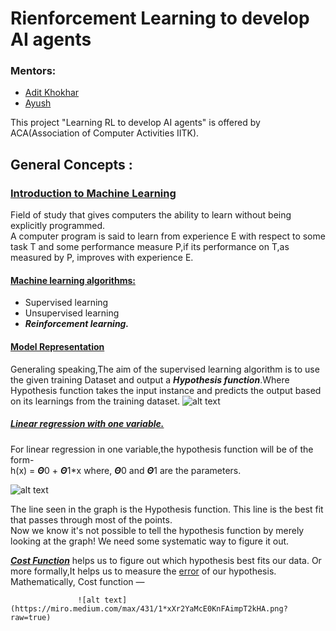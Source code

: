 # Rienforcement Learning to develop AI agents
### Mentors:
- [Adit Khokhar](https://github.com/adit-khokar)
- [Ayush](https://github.com/Ayush-Ranjan)

 This project "Learning RL to develop AI agents" is offered by ACA(Association of Computer Activities IITK).
 ## General Concepts :
 ### <u> Introduction to Machine Learning </u>
 Field of study that gives computers the ability to learn without being explicitly programmed.<br>
 A computer program is said to learn from experience E with respect to some task T and some performance measure P,if its performance on T,as measured by P, improves with experience E.
 #### <ins>Machine learning algorithms:</ins>
- Supervised learning
- Unsupervised learning
- ***Reinforcement learning.*** 

#### <ins>Model Representation</ins>
Generaling speaking,The aim of the supervised learning algorithm is to use the given training Dataset and output a ***Hypothesis function***.Where Hypothesis function takes the input instance and predicts the output based on its learnings from the training dataset.
![alt text](https://machinelearningmedium.com/assets/2017-08-10-model-representation-and-hypothesis/fig-1-hypothesis.png?raw=true)

##### <ins>Linear	regression	with	one	variable.</ins>
For linear regression in one variable,the hypothesis function will be of the form-<br>
h(x) = ***Θ***0 + ***Θ***1*x      where, ***Θ***0 and ***Θ***1 are the parameters.<br>

![alt text](https://miro.medium.com/max/337/1*6egMs9kaw3HFwtQiANtoaQ.png?raw=true)

The line seen in the graph is the Hypothesis function. This line is the best fit that passes through most of the points.<br>
Now we know it's not possible to tell the hypothesis function by merely looking at the graph! We need some systematic way to figure it out.<br>

<ins>***Cost Function***</ins> helps us to figure out which hypothesis best fits our data. Or more formally,It helps us to measure the <ins>error</ins> of our hypothesis.<br>
Mathematically, Cost function —<br>


                   ![alt text](https://miro.medium.com/max/431/1*xXr2YaMcE0KnFAimpT2kHA.png?raw=true)
